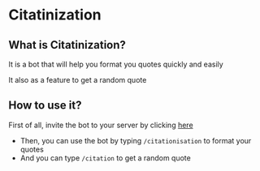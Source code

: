 # Citatinization 

## What is Citatinization?
It is a bot that will help you format you quotes quickly and easily 

It also as a feature to get a random quote

## How to use it?

First of all, invite the bot to your server by clicking [here](https://discord.com/api/oauth2/authorize?client_id=1090565153495453716&permissions=11264&scope=bot)

- Then, you can use the bot by typing `/citationisation` to format your quotes
- And you can type `/citation` to get a random quote
